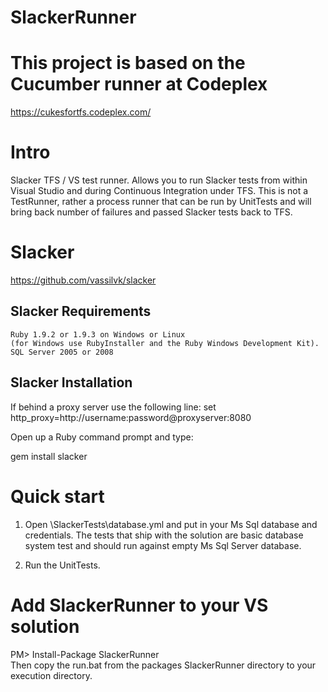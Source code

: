 # SlackerRunner

This project is based on the Cucumber runner at Codeplex
============
https://cukesfortfs.codeplex.com/


Intro
============
Slacker TFS / VS test runner.  Allows you to run Slacker tests from within Visual Studio and during Continuous Integration under TFS.  This is not a TestRunner, rather a process runner that can be run by UnitTests and will bring back number of failures and passed Slacker tests back to TFS.



Slacker
============
https://github.com/vassilvk/slacker


Slacker Requirements
------------
    Ruby 1.9.2 or 1.9.3 on Windows or Linux
    (for Windows use RubyInstaller and the Ruby Windows Development Kit).
    SQL Server 2005 or 2008


Slacker Installation
------------
If behind a proxy server use the following line:
set http_proxy=http://username:password@proxyserver:8080

Open up a Ruby command prompt and type:

gem install slacker



Quick start
============
1. Open \SlackerTests\database.yml and put in your Ms Sql database and credentials.  The tests that ship with the solution are basic database system test and should run against empty Ms Sql Server database.

2. Run the UnitTests.



Add SlackerRunner to your VS solution
============
PM> Install-Package SlackerRunner  
Then copy the run.bat from the packages SlackerRunner directory to your execution directory.
